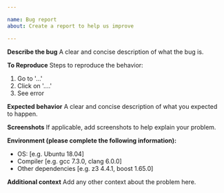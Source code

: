 ```yaml
---

name: Bug report
about: Create a report to help us improve

---
```


**Describe the bug**
A clear and concise description of what the bug is.

**To Reproduce**
Steps to reproduce the behavior:
1. Go to '...'
2. Click on '....'
3. See error

**Expected behavior**
A clear and concise description of what you expected to happen.

**Screenshots**
If applicable, add screenshots to help explain your problem.

**Environment (please complete the following information):**

-   OS: [e.g. Ubuntu 18.04]
-   Compiler [e.g. gcc 7.3.0, clang 6.0.0]
-   Other dependencies [e.g. z3 4.4.1, boost 1.65.0]

**Additional context**
Add any other context about the problem here.
